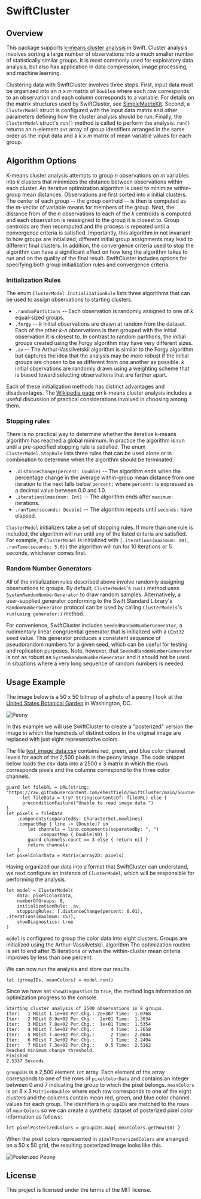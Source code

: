 # SwiftCluster

## Overview

This package supports [k-means cluster analysis](https://en.wikipedia.org/wiki/K-means_clustering) in Swift. Cluster analysis involves sorting a large number of observations into a much smaller number of statistically similar groups.  It is most commonly used for exploratory data analysis, but also has application in data compression, image processing, and machine learning.

Clustering data with SwiftCluster involves three steps. First, input data must be organized into  an *n* x *m* matrix of `Double`s where each row corresponds to an observation and each column corresponds to a variable.  For details on the matrix structures used by SwiftCluster, see [SimpleMatrixKit](https://github.com/eheitfield/SimpleMatrixKit.git).   Second, a `ClusterModel` struct is configured with the input data matrix and other parameters defining how the cluster analysis should be run.  Finally, the `ClusterModel` struct's `run()` method is called to perform the analysis.  `run()` returns an *n*-element `Int` array of group identifiers arranged in the same order as the input data and a *k* x *m* matrix of mean variable values for each group. 

## Algorithm Options

K-means cluster analysis attempts to group *n* observations on *m* variables into *k* clusters that minimizes the distance between observations within each cluster. An iterative optimization algorithm is used to minimize within-group mean distances.  Observations are first sorted into *k* initial clusters.  The center of each group -- the group centroid -- is then is computed as the *m*-vector of variable means for members of the group.  Next, the distance from of the *n* observations to each of the *k* centroids is computed and each observation is reassigned to the group it is closest to.  Group centroids are then recomputed and the process is repeated until a convergence criteria is satisfied.  Importantly, this algorithm in not invariant to how groups are initialized; different initial group assignments may lead to different final clusters. In addition, the convergence criteria used to stop the algorithm can have a significant effect on how long the algorithm takes to run and on the quality of the final result. SwiftCluster includes options for specifying both group initialization rules and convergence criteria.  

### Initialization Rules

The enum `ClusterModel.InitializationRule` lists three algorithms that can be used to assign observations to starting clusters.
*   `.randomPartitions` -- Each observation is randomly assigned to one of *k* equal-sized groups.
*   `.forgy` -- *k* initial observations are drawn at random from the dataset. Each of the other *k-n* observations is then grouped with the initial observation it is closest to. In contrast to random partitions, the initial groups created using the Forgy algorithm may have very different sizes.
*   `.av` -- The Arthur-Vassilvetskii algorithm is similar to the Forgy algorithm but captures the idea that the analysis may be more robust if the initial groups are chosen to be as different from one another as possible.  *k* initial observations are randomly drawn using a weighting scheme that is biased toward selecting observations that are farther apart.

Each of these initialization methods has distinct advantages and disadvantages. The [Wikipedia page](https://en.wikipedia.org/wiki/K-means_clustering) on k-means cluster analysis includes a useful discussion of practical considerations involved in choosing among them.

### Stopping rules

There is no practical way to determine whether the iterative k-means algorithm has reached a global minimum. In practice the algorithm is run until a pre-specified stopping rule is satisfied. The enum `ClusterModel.StopRule` lists three rules that can be used alone or in combination to determine when the algorithm should be terminated.
*   `.distanceChange(percent: Double)` -- The algorithm ends when the percentage change in the average within-group mean distance from one iteration to the next  falls below `percent:` where `percent:` is expressed as a decimal value between 0.0 and 1.0.
*   `.iterations(maximum: Int)` -- The algorithm ends after `maximum:` iterations.
*   `.runTime(seconds: Double)` -- The algorithm repeats until `seconds:` have elapsed.

`ClusterModel` initializers take a set of stopping rules. If more than one rule is included, the algorithm will run until any of the listed criteria are satisfied. For example, if `ClusterModel` is initialized with `[.iterations(maximum: 10), .runTime(seconds: 5.0)]` the algorithm will run for 10 iterations or 5 seconds, whichever comes first.

### Random Number Generators

All of the initialization rules described above involve randomly assigning observations to groups.  By default, `ClusterModel`'s `run()` method uses `SystemRandomNumberGenerator` to draw random samples.  Alternatively, a user-supplied generator conforming to the Swift Standard Library's `RandomNumberGenerator` protocol can be used by calling `ClusterModels`'s `run(using generator:)` method.  

For convenience, SwiftCluster includes `SeededRandomNumberGenerator`, a rudimentary linear congruential generator that is initialized with a `UInt32` seed value.  This generator produces a consistent sequence of pseudorandom numbers for a given seed, which can be useful for testing and replication purposes. Note, however, that `SeededRandomNumberGenerator` is not as robust as `SystemRandomNumberGenerator` and it should not be used in situations where a very long sequence of random numbers is needed.

## Usage Example

The image below is a 50 x 50 bitmap of a photo of a peony I took at the [United States Botanical Garden](https://www.usbg.gov) in Washington, DC.  

![Peony](https://github.com/eheitfield/SwiftCluster/blob/main/Sources/Docs/peony.jpeg)

In this example we will use SwiftCluster to create a "posterized" version the image in which the hundreds of distinct colors in the original image are replaced with just eight representative colors.

The file [test_image_data.csv](https://github.com/eheitfield/SwiftCluster/blob/main/Sources/Docs/test_image_data.csv) contains red, green, and blue color channel levels for each of the 2,500 pixels in the peony image.  The code snippet below loads the csv data into a 2500 x 3 matrix in which the rows corresponds pixels and the columns correspond to the three color channels.
```
guard let fileURL = URL(string: "https://raw.githubusercontent.com/eheitfield/SwiftCluster/main/Sources/Docs/test_image_data.csv"),
      let fileData = try? String(contentsOf: fileURL) else {
      preconditionFailure("Unable to read image data.")
}
let pixels = fileData
    .components(separatedBy: CharacterSet.newlines)
    .compactMap { line -> [Double]? in
        let channels = line.components(separatedBy: ", ")
            .compactMap { Double($0) }
        guard channels.count == 3 else { return nil }
        return channels
    }
let pixelColorData = Matrix(array2D: pixels)
```
Having organized our data into a format that SwiftCluster can understand, we next configure an instance of `ClusterModel`, which will be responsible for performing the analysis.
```
let model = ClusterModel(
    data: pixelColorData,
    numberOfGroups: 8,
    initializationRule: .av,
    stoppingRules: [.distanceChange(percent: 0.01), .iterations(maximum: 15)],
    showDiagnostics: true
)
```
`model` is configured to group the color data into eight clusters.  Groups are initialized using the Arthur-Vassilvetskii. algorithm  The optimization routine is set to end after 15 iterations or when the within-cluster mean criteria improves by less than one percent.

We can now run the analysis and store our results.
```
let (groupIDs, meanColors) = model.run()
```
Since we have set `showDiagnostics` to `true`, the method logs information on optimization progress to the console.
```
Starting cluster analysis of 2500 observations in 8 groups.
Iter:   1 MDist 1.1e+03 Per.Chg.: 2e+307 Time:  1.0768
Iter:   2 MDist 8.9e+02 Per.Chg.:  2e+01 Time:  1.3034
Iter:   3 MDist 7.8e+02 Per.Chg.:  1e+01 Time:  1.5354
Iter:   4 MDist 7.5e+02 Per.Chg.:      4 Time:  1.7658
Iter:   5 MDist 7.4e+02 Per.Chg.:      2 Time:  2.0044
Iter:   6 MDist 7.3e+02 Per.Chg.:      1 Time:  2.2494
Iter:   7 MDist 7.3e+02 Per.Chg.:    0.5 Time:  2.5162
Reached minimum change threshold.
Finished
2.5337 Seconds
```

`groupIDs` is a 2,500 element `Int` array.  Each element of the array corresponds to one of the rows of `pixelColorData` and contains an integer between 0 and 7 indicating the group to which the pixel belongs.  `meanColors` is an 8 x 3 `Matrix<Double>` where each row corresponds to one of the eight clusters and the columns contain mean red, green, and blue color channel values for each group.  The identifiers in `groupIDs` are matched to the rows of `meanColors` so we can create a synthetic dataset of posterized pixel color information as follows:
```
let pixelPosterizedColors = groupIDs.map{ meanColors.getRow($0) }
```
When the pixel colors represented in `pixelPosterizedColors` are arranged on a 50 x 50 grid, the resulting posterized image looks like this.

![Posterized Peony](https://github.com/eheitfield/SwiftCluster/blob/main/Sources/Docs/peony_8_colors.jpeg)

## License

This project is licensed under the terms of the MIT license.

